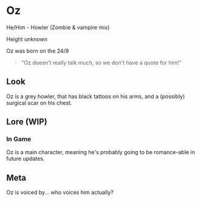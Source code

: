 # Oz
He/Him - Howler (Zombie & vampire mix)

Height unknown

Oz was born on the 24/9

> "Oz doesn't really talk much, so we don't have a quote for him!"


## Look
Oz is a grey howler, that has black tattoos on his arms, and a (possibly) surgical scar on his chest.

## Lore (WIP)
### In Game
Oz is a main character, meaning he's probably going to be romance-able in future updates.
## Meta
Oz is voiced by... who voices him actually?
